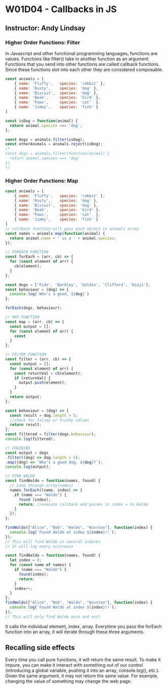 # W01D04 - Callbacks in JS

## Instructor: Andy Lindsay

### Higher Order Functions: Filter
In Javascript and other functional programming languages, functions are values. Functions like filter() take in another function as an argument. Functions that you send into other functions are called callback functions. Since these functions slot into each other they are considered composable.

```javascript
const animals = [
    { name: 'Fluffy',   species: 'rabbit' },
    { name: 'Rusty',    species: 'dog' },
    { name: 'Biscuit',  species: 'dog' },
    { name: 'Beak',     species: 'bird' },
    { name: 'Paws',     species: 'cat'  },
    { name: 'Jimmy',    species: 'fish' }
]

const isDog = function(animal) {
  return animal.species === 'dog';
};

const dogs = animals.filter(isDog);
const otherAnimals = animals.reject(isDog);
/*
const dogs = animals.filter(function(animal) {
  return animal.species === 'dog'
})
*/
```
### Higher Order Functions: Map

```javascript
const animals = [
    { name: 'Fluffy',   species: 'rabbit' },
    { name: 'Rusty',    species: 'dog' },
    { name: 'Biscuit',  species: 'dog' },
    { name: 'Beak',     species: 'bird' },
    { name: 'Paws',     species: 'cat'  },
    { name: 'Jimmy',    species: 'fish' }
]
// callback function will pass each object in animals array
const names = animals.map(function(animal) {
  return animal.name + ' is a ' + animal.species;
});
```

```javascript
// FOREACH FUNCTION
const forEach = (arr, cb) => {
  for (const element of arr) {
    cb(element);
  }
};

const dogs = ['Fido', 'Barkley', 'Goldie', 'Clifford', 'Dioji'];
const behaviour = (dog) => {
  console.log(`Who's a good, ${dog}`)
};

forEach(dogs, behaviour);
```
```javascript
// MAP FUNCTION
const map = (arr, cb) => {
  const output = [];
  for (const element of arr) {
    const 
  }
};
```
```javascript
// FILTER FUNCTION
const filter = (arr, cb) => {
  const output = [];
  for (const element of arr) {
    const returnVal = cb(element);
    if (returnVal) {
      output.push(element);
    }
  }
  return output;
};

const behaviour = (dog) => {
  const result = dog.length > 5;
  //check for falsey or truthy values
  return result;
};
const filtered = filter(dogs.behaviour);
console.log(filtered);
```
```javascript
// CHAINING
const output = dogs
.filter((dog) => dog.length > 5);
.map((dog) => `Who's a good dog, ${dog}?`);
console.log(output);
```

```javascript
// FIND WALDO
const findWaldo = function(names, found) {
  // Loop through array(names)
  names.forEach((name, index) => {
    if (name === "Waldo") {
      found (index); 
      return; //execute callback and passes in index = to Waldo
    }
  });
};

findWaldo(["Alice", "Bob", "Waldo", "Winston"], function(index) {
  console.log(`Found Waldo at index ${index})!`);
});
// This will find Waldo in several indices
// It will log every occurence
```
```javascript
const findWaldo = function(names, found) {
  let index = 0;
  for (const name of names) {
    if (name === "Waldo") {
      found(index);
      return;
    }
    index++;
  }
};
findWaldo(["Alice", "Bob", "Waldo", "Winston"], function(index) {
  console.log(`Found Waldo at index ${index})!`);
});
// This will only find Waldo once and exit
```

It calls the individual element, index, array. Everytime you pass the forEach function into an array, it will iterate through these three arguments.

## Recalling side effects
Every time you call pure functions, it will return the same result. To make it impure, you can make it interact with something out of our control (introducing a global variable, pushing it into an array, console.log(), etc.).
Given the same argument, it may not return the same value. For example, changing the value of something may change the web page.